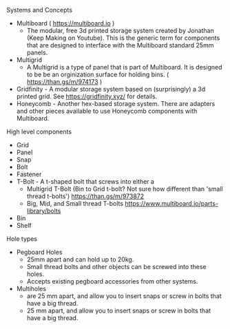 Systems and Concepts
* Multiboard ( https://multiboard.io )
  * The modular, free 3d printed storage system created by Jonathan (Keep Making on Youtube).  This is the generic term for components that are designed to interface with the Multiboard standard 25mm panels.
* Multigrid
  * A Multigrid is a type of panel that is part of Multiboard.  It is designed to be be an orginization surface for holding bins. ( https://than.gs/m/974173 )
* Gridfinity - A modular storage system based on (surprisingly) a 3d printed grid. See https://gridfinity.xyz/ for details.
* Honeycomb - Another hex-based storage system.  There are adapters and other pieces available to use Honeycomb components with Multiboard.

High level components
* Grid
* Panel
* Snap
* Bolt
* Fastener
* T-Bolt - A t-shaped bolt that screws into either a 
  * Multigrid T-Bolt (Bin to Grid t-bolt? Not sure how different than 'small thread t-bolts') https://than.gs/m/973872 
  * Big, Mid, and Small thread T-bolts https://www.multiboard.io/parts-library/bolts 
* Bin
* Shelf
  
Hole types
* Pegboard Holes
  * 25mm apart and can hold up to 20kg.
  * Small thread bolts and other objects can be screwed into these holes.
  * Accepts existing pegboard accessories from other systems.
* Multiholes
  * are 25 mm apart, and allow you to insert snaps or screw in bolts that have a big thread.
  * 25 mm apart, and allow you to insert snaps or screw in bolts that have a big thread.
